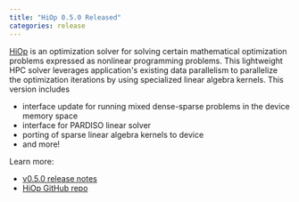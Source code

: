 ```yaml
---
title: "HiOp 0.5.0 Released"
categories: release
---
```


[HiOp](https://github.com/LLNL/hiop) is an optimization solver for solving certain mathematical optimization problems expressed as nonlinear programming problems. This lightweight HPC solver leverages application's existing data parallelism to parallelize the optimization iterations by using specialized linear algebra kernels. This version includes

- interface update for running mixed dense-sparse problems in the device memory space
- interface for PARDISO linear solver
- porting of sparse linear algebra kernels to device
- and more!

Learn more:
- [v0.5.0 release notes](https://github.com/LLNL/hiop/releases/tag/v0.5.0)
- [HiOp GitHub repo](https://github.com/LLNL/hiop)
